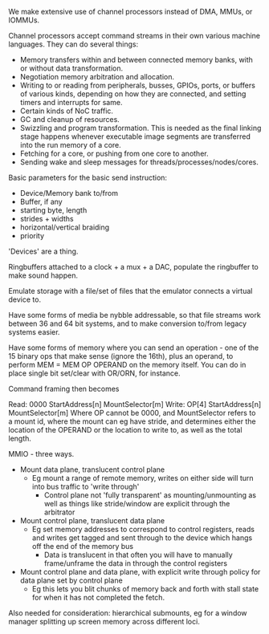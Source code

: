 We make extensive use of channel processors instead of DMA, MMUs, or IOMMUs.

Channel processors accept command streams in their own various machine languages. They can do several things:
- Memory transfers within and between connected memory banks, with or without data transformation.
- Negotiation memory arbitration and allocation.
- Writing to or reading from peripherals, busses, GPIOs, ports, or buffers of various kinds, depending on how they are connected, and setting timers and interrupts for same.
- Certain kinds of NoC traffic.
- GC and cleanup of resources.
- Swizzling and program transformation. This is needed as the final linking stage happens whenever executable image segments are transferred into
  the run memory of a core.
- Fetching for a core, or pushing from one core to another.
- Sending wake and sleep messages for threads/processes/nodes/cores.


Basic parameters for the basic send instruction:
- Device/Memory bank to/from
- Buffer, if any
- starting byte, length
- strides + widths
- horizontal/vertical braiding
- priority


'Devices' are a thing.

Ringbuffers attached to a clock + a mux + a DAC, populate the ringbuffer to make sound happen.

Emulate storage with a file/set of files that the emulator connects a virtual device to.

Have some forms of media be nybble addressable, so that file streams work between 36 and 64 bit systems, and to make conversion to/from legacy systems easier.

Have some forms of memory where you can send an operation - one of the 15 binary ops that make sense (ignore the 16th), plus an operand, to perform MEM = MEM OP OPERAND on the memory itself. You can do in place single bit set/clear with OR/ORN, for instance.

Command framing then becomes

Read:  0000 StartAddress[n] MountSelector[m]
Write: OP[4] StartAddress[n] MountSelector[m]
  Where OP cannot be 0000, and MountSelector refers to a mount id, where the mount can eg have stride, and determines either the location of the OPERAND or the location to write to, as well as the total length.

MMIO - three ways.
- Mount data plane, translucent control plane
  - Eg mount a range of remote memory, writes on either side will turn into bus traffic to 'write through'
    - Control plane not 'fully transparent' as mounting/unmounting as well as things like stride/window are explicit through the arbitrator
- Mount control plane, translucent data plane
  - Eg set memory addresses to correspond to control registers, reads and writes get tagged and sent through to the device which hangs off the end of the memory bus
    - Data is translucent in that often you will have to manually frame/unframe the data in through the control registers
- Mount control plane and data plane, with explicit write through policy for data plane set by control plane
  - Eg this lets you blit chunks of memory back and forth with stall state for when it has not completed the fetch.

Also needed for consideration: hierarchical submounts, eg for a window manager splitting up screen memory across different loci.
